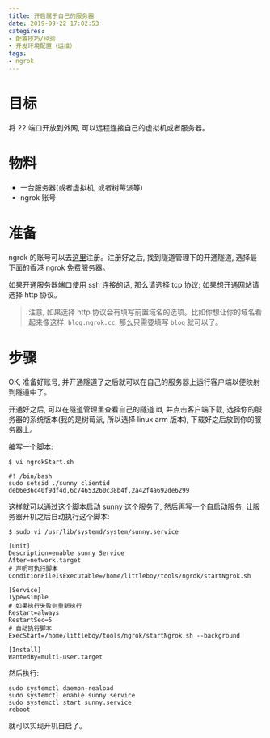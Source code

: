 ```yaml
---
title: 开启属于自己的服务器
date: 2019-09-22 17:02:53
categires:
- 配置技巧/经验
- 开发环境配置（运维）
tags:
- ngrok
---
```


# 目标

将 22 端口开放到外网, 可以远程连接自己的虚拟机或者服务器。

# 物料

* 一台服务器(或者虚拟机, 或者树莓派等)
* ngrok 账号

# 准备

ngrok 的账号可以去[这里](https://www.ngrok.cc/login/register)注册。注册好之后, 找到隧道管理下的开通隧道, 选择最下面的香港 ngrok 免费服务器。

如果开通服务器端口使用 ssh 连接的话, 那么请选择 tcp 协议; 如果想开通网站请选择 http 协议。

> 注意, 如果选择 http 协议会有填写前置域名的选项。比如你想让你的域名看起来像这样: `blog.ngrok.cc`, 那么只需要填写 `blog` 就可以了。

<!--more-->

# 步骤

OK, 准备好账号, 并开通隧道了之后就可以在自己的服务器上运行客户端以便映射到隧道中了。

开通好之后, 可以在隧道管理里查看自己的隧道 id, 并点击客户端下载, 选择你的服务器的系统版本(我的是树莓派, 所以选择 linux arm 版本), 下载好之后放到你的服务器上。

编写一个脚本:

```shell
$ vi ngrokStart.sh

#! /bin/bash
sudo setsid ./sunny clientid deb6e36c40f9df4d,6c74653260c38b4f,2a42f4a692de6299
```

这样就可以通过这个脚本启动 sunny 这个服务了, 然后再写一个自启动服务, 让服务器开机之后自动执行这个脚本:

```shell
$ sudo vi /usr/lib/systemd/system/sunny.service

[Unit]
Description=enable sunny Service
After=network.target
# 声明可执行脚本
ConditionFileIsExecutable=/home/littleboy/tools/ngrok/startNgrok.sh

[Service]
Type=simple
# 如果执行失败则重新执行
Restart=always
RestartSec=5
# 自动执行脚本
ExecStart=/home/littleboy/tools/ngrok/startNgrok.sh --background

[Install]
WantedBy=multi-user.target
```

然后执行:

```shell
sudo systemctl daemon-reaload
sudo systemctl enable sunny.service
sudo systemctl start sunny.service
reboot
```

就可以实现开机自启了。
